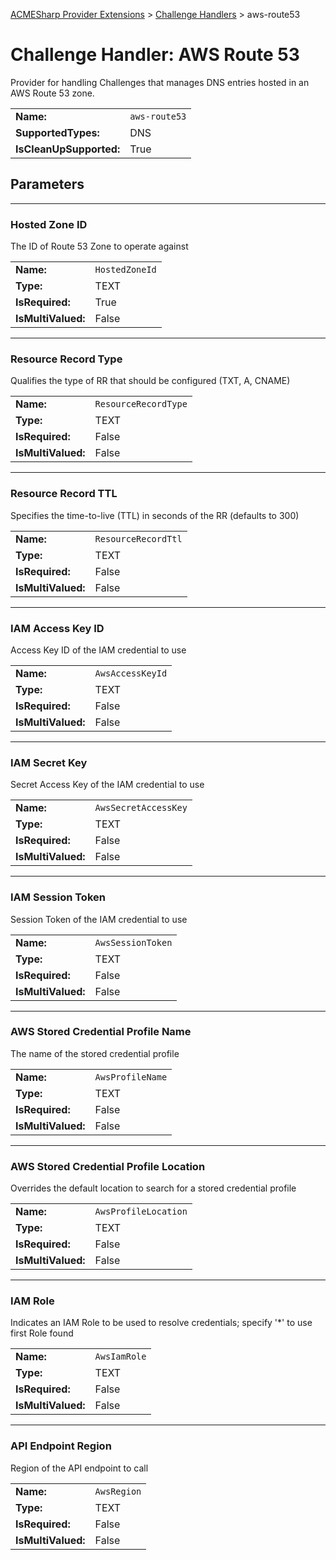 ﻿[ACMESharp Provider Extensions](../) > [Challenge Handlers](./) > aws-route53

# Challenge Handler: AWS Route 53

Provider for handling Challenges that manages DNS entries hosted in an AWS Route 53 zone.

| | |
|-|-|
| **Name:** | `aws-route53`
| **SupportedTypes:** | DNS
| **IsCleanUpSupported:** | True

## Parameters
---
### Hosted Zone ID

The ID of Route 53 Zone to operate against

| | |
|-|-|
| **Name:**          | `HostedZoneId`
| **Type:**          | TEXT
| **IsRequired:**    | True
| **IsMultiValued:** | False

---
### Resource Record Type

Qualifies the type of RR that should be configured (TXT, A, CNAME)

| | |
|-|-|
| **Name:**          | `ResourceRecordType`
| **Type:**          | TEXT
| **IsRequired:**    | False
| **IsMultiValued:** | False

---
### Resource Record TTL

Specifies the time-to-live (TTL) in seconds of the RR (defaults to 300)

| | |
|-|-|
| **Name:**          | `ResourceRecordTtl`
| **Type:**          | TEXT
| **IsRequired:**    | False
| **IsMultiValued:** | False

---
### IAM Access Key ID

Access Key ID of the IAM credential to use

| | |
|-|-|
| **Name:**          | `AwsAccessKeyId`
| **Type:**          | TEXT
| **IsRequired:**    | False
| **IsMultiValued:** | False

---
### IAM Secret Key

Secret Access Key of the IAM credential to use

| | |
|-|-|
| **Name:**          | `AwsSecretAccessKey`
| **Type:**          | TEXT
| **IsRequired:**    | False
| **IsMultiValued:** | False

---
### IAM Session Token

Session Token of the IAM credential to use

| | |
|-|-|
| **Name:**          | `AwsSessionToken`
| **Type:**          | TEXT
| **IsRequired:**    | False
| **IsMultiValued:** | False

---
### AWS Stored Credential Profile Name

The name of the stored credential profile

| | |
|-|-|
| **Name:**          | `AwsProfileName`
| **Type:**          | TEXT
| **IsRequired:**    | False
| **IsMultiValued:** | False

---
### AWS Stored Credential Profile Location

Overrides the default location to search for a stored credential profile

| | |
|-|-|
| **Name:**          | `AwsProfileLocation`
| **Type:**          | TEXT
| **IsRequired:**    | False
| **IsMultiValued:** | False

---
### IAM Role

Indicates an IAM Role to be used to resolve credentials; specify '*' to use first Role found

| | |
|-|-|
| **Name:**          | `AwsIamRole`
| **Type:**          | TEXT
| **IsRequired:**    | False
| **IsMultiValued:** | False

---
### API Endpoint Region

Region of the API endpoint to call

| | |
|-|-|
| **Name:**          | `AwsRegion`
| **Type:**          | TEXT
| **IsRequired:**    | False
| **IsMultiValued:** | False

